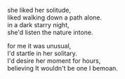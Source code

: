 
she liked her solitude,  
liked walking down a path alone.  
in a dark starry night,  
she'd listen the nature intone.  

for me it was unusual,  
I'd startle in her solitary.  
I'd desire her moment for hours,  
believing It wouldn't be one I bemoan.  

